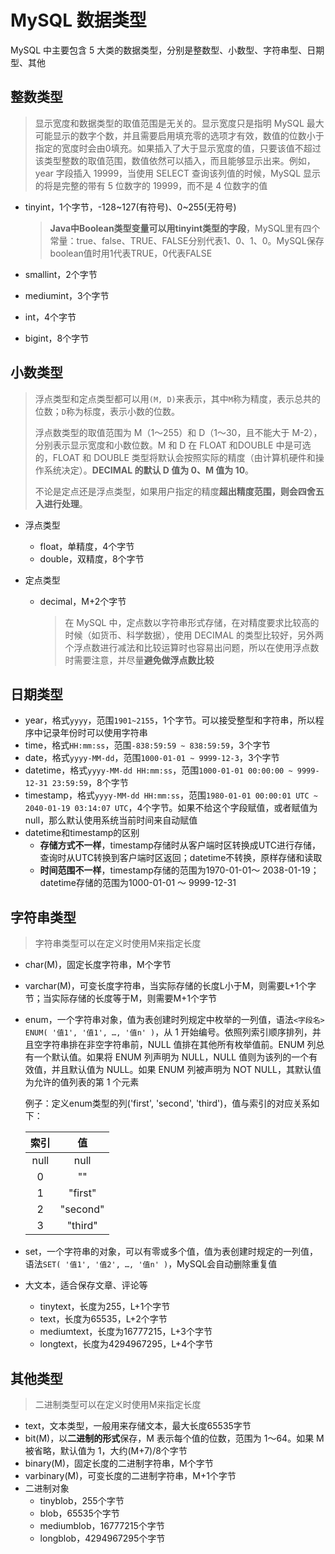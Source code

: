 # MySQL 数据类型

MySQL 中主要包含 5 大类的数据类型，分别是整数型、小数型、字符串型、日期型、其他

## 整数类型

> 显示宽度和数据类型的取值范围是无关的。显示宽度只是指明 MySQL 最大可能显示的数字个数，并且需要启用填充零的选项才有效，数值的位数小于指定的宽度时会由0填充。如果插入了大于显示宽度的值，只要该值不超过该类型整数的取值范围，数值依然可以插入，而且能够显示出来。例如，year 字段插入 19999，当使用 SELECT 查询该列值的时候，MySQL 显示的将是完整的带有 5 位数字的 19999，而不是 4 位数字的值

- tinyint，1个字节，-128~127(有符号)、0~255(无符号)

  > **Java中Boolean类型变量可以用tinyint类型的字段**，MySQL里有四个常量：true、false、TRUE、FALSE分别代表1、0、1、0。MySQL保存boolean值时用1代表TRUE，0代表FALSE

- smallint，2个字节

- mediumint，3个字节

- int，4个字节

- bigint，8个字节



## 小数类型

> 浮点类型和定点类型都可以用`(M, D)`来表示，其中`M`称为精度，表示总共的位数；`D`称为标度，表示小数的位数。
>
> 浮点数类型的取值范围为 M（1～255）和 D（1～30，且不能大于 M-2），分别表示显示宽度和小数位数。M 和 D 在 FLOAT 和DOUBLE 中是可选的，FLOAT 和 DOUBLE 类型将默认会按照实际的精度（由计算机硬件和操作系统决定）。**DECIMAL 的默认 D 值为 0、M 值为 10**。
>
> 不论是定点还是浮点类型，如果用户指定的精度**超出精度范围，则会四舍五入进行处理**。

- 浮点类型

  - float，单精度，4个字节
  - double，双精度，8个字节

- 定点类型

  - decimal，M+2个字节

    > 在 MySQL 中，定点数以字符串形式存储，在对精度要求比较高的时候（如货币、科学数据），使用 DECIMAL 的类型比较好，另外两个浮点数进行减法和比较运算时也容易出问题，所以在使用浮点数时需要注意，并尽量**避免做浮点数比较**



## 日期类型

- year，格式`yyyy`，范围`1901~2155`，1个字节。可以接受整型和字符串，所以程序中记录年份时可以使用字符串
- time，格式`HH:mm:ss`，范围`-838:59:59 ~ 838:59:59`，3个字节
- date，格式`yyyy-MM-dd`，范围`1000-01-01 ~ 9999-12-3`，3个字节
- datetime，格式`yyyy-MM-dd HH:mm:ss`，范围`1000-01-01 00:00:00 ~ 9999-12-31 23:59:59`，8个字节
- timestamp，格式`yyyy-MM-dd HH:mm:ss`，范围`1980-01-01 00:00:01 UTC ~ 2040-01-19 03:14:07 UTC`，4个字节。如果不给这个字段赋值，或者赋值为null，那么默认使用系统当前时间来自动赋值
- datetime和timestamp的区别
  - **存储方式不一样**，timestamp存储时从客户端时区转换成UTC进行存储，查询时从UTC转换到客户端时区返回；datetime不转换，原样存储和读取
  - **时间范围不一样**，timestamp存储的范围为1970-01-01～ 2038-01-19；datetime存储的范围为1000-01-01 ～ 9999-12-31



## 字符串类型

> 字符串类型可以在定义时使用M来指定长度

- char(M)，固定长度字符串，M个字节

- varchar(M)，可变长度字符串，当实际存储的长度L小于M，则需要L+1个字节；当实际存储的长度等于M，则需要M+1个字节

- enum，一个字符串对象，值为表创建时列规定中枚举的一列值，语法`<字段名> ENUM( '值1', '值1', …, '值n' )`，从 1 开始编号。依照列索引顺序排列，并且空字符串排在非空字符串前，NULL 值排在其他所有枚举值前。ENUM 列总有一个默认值。如果将 ENUM 列声明为 NULL，NULL 值则为该列的一个有效值，并且默认值为 NULL。如果 ENUM 列被声明为 NOT NULL，其默认值为允许的值列表的第 1 个元素

  例子：定义enum类型的列('first', 'second', 'third')，值与索引的对应关系如下：

  | 索引 |    值    |
  | :--: | :------: |
  | null |   null   |
  |  0   |    ""    |
  |  1   | "first"  |
  |  2   | "second" |
  |  3   | "third"  |

- set，一个字符串的对象，可以有零或多个值，值为表创建时规定的一列值，语法`SET( '值1', '值2', …, '值n' )`，MySQL会自动删除重复值

- 大文本，适合保存文章、评论等

  - tinytext，长度为255，L+1个字节
  - text，长度为65535，L+2个字节
  - mediumtext，长度为16777215，L+3个字节
  - longtext，长度为4294967295，L+4个字节



## 其他类型

> 二进制类型可以在定义时使用M来指定长度

- text，文本类型，一般用来存储文本，最大长度65535字节
- bit(M)，以**二进制的形式**保存，M 表示每个值的位数，范围为 1～64。如果 M 被省略，默认值为 1，大约(M+7)/8个字节
- binary(M)，固定长度的二进制字符串，M个字节
- varbinary(M)，可变长度的二进制字符串，M+1个字节
- 二进制对象
  - tinyblob，255个字节
  - blob，65535个字节
  - mediumblob，16777215个字节
  - longblob，4294967295个字节

